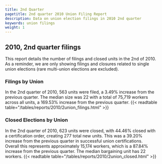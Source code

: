 ```yaml
---
title: 2nd Quarter 
pagetitle: 2nd quarter 2010 Union Filing Report
description: Data on union election filings in 2010 2nd quarter 
keywords: union filings
weight: 1
---
```


## 2010, 2nd quarter filings

This report details the number of filings and closed units in the 2nd of 2010. As a reminder, we are only showing filings and closures related to single union elections (rare multi-union elections are excluded).

### Filings by Union
In the 2nd quarter of 2010, 563 units were filed, a 3.49% increase from the previous quarter. The median size was 22 with a total of 75,719 workers across all units, a 169.53% increase from the previous quarter.
{{< readtable table="/tables/reports/2010/2union_filings.html" >}}

### Closed Elections by Union
In the 2nd quarter of 2010, 623 units were closed, with 44.46% closed with a certification order, creating 277 total new units. This was a 39.20% increase from the previous quarter in successful union certifications. Overall this represents approximately 15,174 workers, which is a 87.84% increase from the previous quarter. The median bargaining unit has 22 workers.
{{< readtable table="/tables/reports/2010/2union_closed.html" >}}
